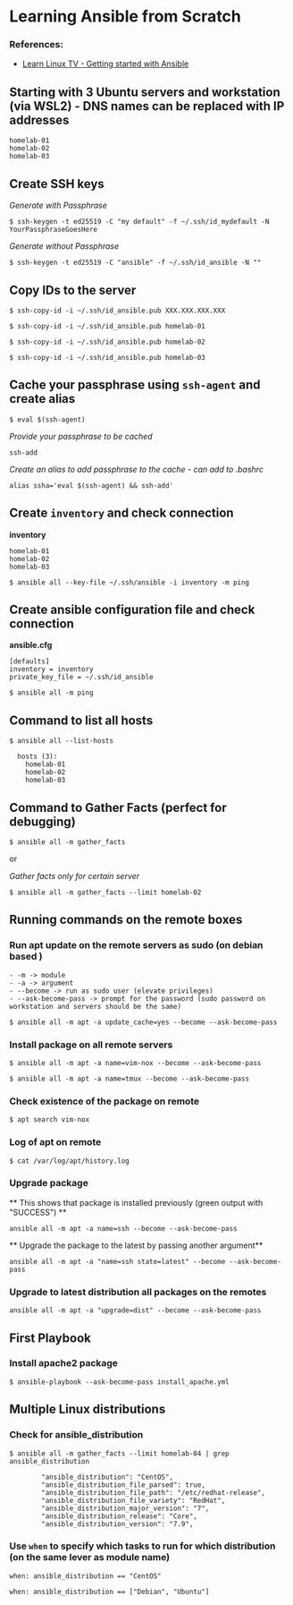 # Learning Ansible from Scratch

### **References:**
- [Learn Linux TV - Getting started with Ansible](https://www.youtube.com/playlist?list=PLT98CRl2KxKEUHie1m24-wkyHpEsa4Y70)


## Starting with 3 Ubuntu servers and workstation (via  WSL2) - DNS names can be replaced with IP addresses
```
homelab-01
homelab-02
homelab-03
```


## Create SSH keys
*Generate with Passphrase*

`$ ssh-keygen -t ed25519 -C "my default" -f ~/.ssh/id_mydefault -N YourPassphraseGoesHere`

*Generate without Passphrase*

`$ ssh-keygen -t ed25519 -C "ansible" -f ~/.ssh/id_ansible -N ""`


## Copy IDs to the server

`$ ssh-copy-id -i ~/.ssh/id_ansible.pub XXX.XXX.XXX.XXX`

`$ ssh-copy-id -i ~/.ssh/id_ansible.pub homelab-01`

`$ ssh-copy-id -i ~/.ssh/id_ansible.pub homelab-02`

`$ ssh-copy-id -i ~/.ssh/id_ansible.pub homelab-03`

## Cache your passphrase using `ssh-agent` and create alias

`$ eval $(ssh-agent)`

*Provide your passphrase to be cached*

`ssh-add`

*Create an alias to add passphrase to the cache - can add to .bashrc*

`alias ssha='eval $(ssh-agent) && ssh-add'`

## Create `inventory` and check connection
**inventory**
```
homelab-01
homelab-02
homelab-03
```

`$ ansible all --key-file ~/.ssh/ansible -i inventory -m ping`

## Create ansible configuration file and check connection
**ansible.cfg**
```
[defaults]
inventory = inventory
private_key_file = ~/.ssh/id_ansible
```

`$ ansible all -m ping`

## Command to list all hosts
`$ ansible all --list-hosts`

```
  hosts (3):
    homelab-01
    homelab-02
    homelab-03
```

## Command to Gather Facts (perfect for debugging)

`$ ansible all -m gather_facts`

or

*Gather facts only for certain server*

`$ ansible all -m gather_facts --limit homelab-02`


## Running commands on the remote boxes

### Run apt update on the remote servers as sudo (on debian based )
```
- -m -> module
- -a -> argument
- --become -> run as sudo user (elevate privileges)
- --ask-become-pass -> prompt for the password (sudo password on workstation and servers should be the same)
```

`$ ansible all -m apt -a update_cache=yes --become --ask-become-pass`

### Install package on all remote servers

`$ ansible all -m apt -a name=vim-nox --become --ask-become-pass`

`$ ansible all -m apt -a name=tmux --become --ask-become-pass`

### Check existence of the package on remote

`$ apt search vim-nox`

### Log of apt on remote

`$ cat /var/log/apt/history.log`

### Upgrade package

** This shows that package is installed previously (green output with "SUCCESS") **

`ansible all -m apt -a name=ssh --become --ask-become-pass`

** Upgrade the package to the latest by passing another argument**

`ansible all -m apt -a "name=ssh state=latest" --become --ask-become-pass`


### Upgrade to latest distribution all packages on the remotes

`ansible all -m apt -a "upgrade=dist" --become --ask-become-pass`


## First Playbook

### Install apache2 package

`$ ansible-playbook --ask-become-pass install_apache.yml`

## Multiple Linux distributions

### Check for ansible_distribution

`$ ansible all -m gather_facts --limit homelab-04 | grep ansible_distribution`

```
        "ansible_distribution": "CentOS",
        "ansible_distribution_file_parsed": true,
        "ansible_distribution_file_path": "/etc/redhat-release",
        "ansible_distribution_file_variety": "RedHat",
        "ansible_distribution_major_version": "7",
        "ansible_distribution_release": "Core",
        "ansible_distribution_version": "7.9",
```

### Use `when` to specify which tasks to run for which distribution (on the same lever as module name)

```
when: ansible_distribution == "CentOS"
```

```
when: ansible_distribution == ["Debian", "Ubuntu"]
```

